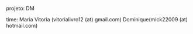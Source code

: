 projeto: DM

time: Maria Vitoria (vitorialivro12 (at) gmail.com)
Dominique(mick22009 (at) hotmail.com)
